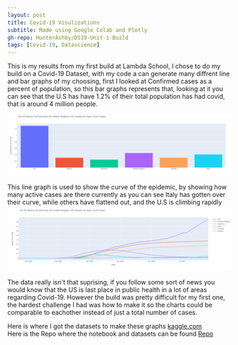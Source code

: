 ```yaml
---
layout: post
title: Covid-19 Visulizations
subtitle: Made using Google Colab and Plotly
gh-repo: HunterAshby/DS19-Unit-1-Build
tags: [Covid-19, Datascience]
---
```


This is my results from my first build at Lambda School, I chose to do my build on a Covid-19 Dataset, with my code a can generate many diffrent line and bar graphs of my choosing, first I looked at Confirmed cases as a percent of population, so this bar graphs represents that, looking at it you can see that the U.S has have 1.2% of their total population has had covid, that is around 4 million people.

![Bar Graph](https://raw.githubusercontent.com/HunterAshby/DS19-Unit-1-Build/master/Graphs/Bar%20Graph.png)

This line graph is used to show the curve of the epidemic, by showing how many active cases are there currently as you can see Italy has gotten over their curve, while others have flattend out, and the U.S is climbing rapidly
![Line Graph](https://raw.githubusercontent.com/HunterAshby/DS19-Unit-1-Build/master/Graphs/Line%20Graph.png)

The data really isn't that suprising, if you follow some sort of news you would know that the US is last place in public health in a lot of areas regarding Covid-19.
However the build was pretty difficult for my first one, the hardest challenge I had was how to make it so the charts could be comparable to eachother instead of just a total 
number of cases.

Here is where I got the datasets to make these graphs
[kaggle.com](https://www.kaggle.com/imdevskp/corona-virus-report)<br/>
Here is the Repo where the notebook and datasets can be found
[Repo](https://github.com/HunterAshby/DS19-Unit-1-Build)
